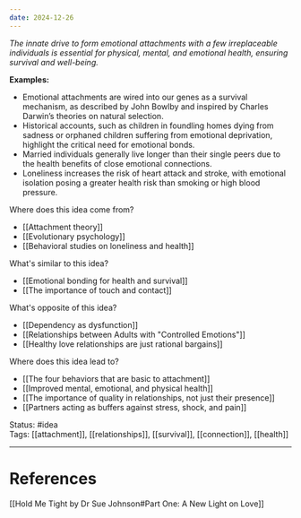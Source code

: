 ```yaml
---
date: 2024-12-26
---
```

_The innate drive to form emotional attachments with a few irreplaceable individuals is essential for physical, mental, and emotional health, ensuring survival and well-being._

**Examples:**

- Emotional attachments are wired into our genes as a survival mechanism, as described by John Bowlby and inspired by Charles Darwin’s theories on natural selection.
- Historical accounts, such as children in foundling homes dying from sadness or orphaned children suffering from emotional deprivation, highlight the critical need for emotional bonds.
- Married individuals generally live longer than their single peers due to the health benefits of close emotional connections.
- Loneliness increases the risk of heart attack and stroke, with emotional isolation posing a greater health risk than smoking or high blood pressure.

Where does this idea come from?

- [[Attachment theory]]
- [[Evolutionary psychology]]
- [[Behavioral studies on loneliness and health]]

What's similar to this idea?

- [[Emotional bonding for health and survival]]
- [[The importance of touch and contact]]

What's opposite of this idea?

- [[Dependency as dysfunction]]
- [[Relationships between Adults with "Controlled Emotions"]]
- [[Healthy love relationships are just rational bargains]]

Where does this idea lead to?

- [[The four behaviors that are basic to attachment]]
- [[Improved mental, emotional, and physical health]]
- [[The importance of quality in relationships, not just their presence]]
- [[Partners acting as buffers against stress, shock, and pain]]

Status: #idea  
Tags: [[attachment]], [[relationships]], [[survival]], [[connection]], [[health]]

---

# References

[[Hold Me Tight by Dr Sue Johnson#Part One: A New Light on Love]]  